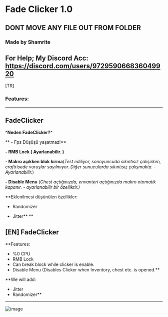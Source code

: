 # Fade Clicker 1.0
**DONT MOVE ANY FILE OUT FROM FOLDER**
--------------------------------------------------------
### Made by Shamrite
 **For Help; 
My Discord Acc: https://discord.com/users/972959066836049920**
--------------------------------------------------------
[TR]
### Features:
------------------------------
**FadeClicker**
------------------------------
**^Neden FadeClicker?^**

** - Fps Düşüşü yaşatmaz!**

**- RMB Lock ( Ayarlanabilir. )**

**- Makro açıkken blok kırma**(*Test ediliyor, sonoyuncuda sıkıntısız çalışırken, craftrisede vuruşlar sayılmıyor. Diğer sunucularda sıkıntısız çalışmakta. - Ayarlanabilir.*)

**- Disable Menu** *(Chest açtığınızda, envanteri açtığınızda makro otomatik kapanır. - ayarlanabilir bir özelliktir.)*

**Eklenilmesi düşünülen özellikler:

- Randomizer

- Jitter**
**

[EN]
**FadeClicker**
------------------------------
**Features:
- %0 CPU
- RMB Lock
- Can break block while clicker is enable.
- Disable Menu (Disables Clicker when Inventory, chest etc. is opened.**

**We will add:
- Jitter
- Randomizer**


---------------------------------------------------------
![image](https://user-images.githubusercontent.com/110637844/182966804-98b1e49f-d9fa-4d3c-aa5b-adf5c679b640.png)
